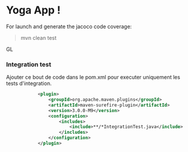 # Yoga App !


For launch and generate the jacoco code coverage:
> mvn clean test

GL

### Integration test
Ajouter ce bout de code dans le pom.xml pour executer uniquement les tests d'integration.
```pom.xml
			<plugin>
				<groupId>org.apache.maven.plugins</groupId>
				<artifactId>maven-surefire-plugin</artifactId>
				<version>3.0.0-M9</version>
				<configuration>
					<includes>
						<include>**/*IntegrationTest.java</include>
					</includes>
				</configuration>
			</plugin>
```
